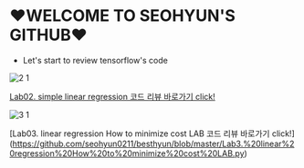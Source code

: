 # ♥WELCOME TO SEOHYUN'S GITHUB♥
* Let's start to review tensorflow's code

 ![2 1](https://user-images.githubusercontent.com/49617386/56468886-57471580-646d-11e9-81a6-bc471189ba14.png)
 
[Lab02. simple linear regression 코드 리뷰 바로가기 click!](https://github.com/seohyun0211/besthyun/blob/master/Lab2.%20simple%20linear%20regression.py)

 ![3 1](https://user-images.githubusercontent.com/49617386/56468967-611d4880-646e-11e9-8cbb-3293cd2122f2.png)

[Lab03. linear regression How to minimize cost LAB 코드 리뷰 바로가기 click!]
(https://github.com/seohyun0211/besthyun/blob/master/Lab3.%20linear%20regression%20How%20to%20minimize%20cost%20LAB.py)
